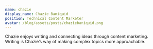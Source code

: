 ```yaml
---
name: chazie
display_name: Chazie Baniquid
position: Technical Content Marketer
avatar: /blog/assets/posts/chaziebaniquid.png
---
```

Chazie enjoys writing and connecting ideas through content marketing. Writing is Chazie’s way of making complex topics more approachable.
